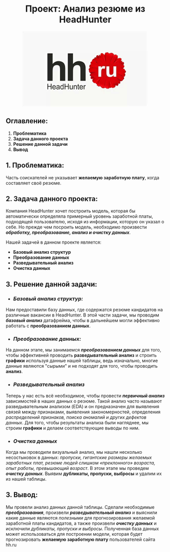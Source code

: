 # <center> Проект: Анализ резюме из HeadHunter

<center> <img src = https://raw.githubusercontent.com/AndreyRysistov/DatasetsForPandas/main/hh%20label.jpg alt="drawing" style="width:400px;"> </center>

## Оглавление:
1. **Проблематика**
2.  **Задача данного проекта**
3. **Решение данной задачи**
4. **Вывод**

## 1. Проблематика:
Часть соискателей не указывает __желаемую заработную плату__, когда составляет своё резюме.

## 2. Задача данного проекта:
Компания HeadHunter хочет построить модель, которая бы автоматически определяла примерный уровень заработной платы, подходящей пользователю, исходя из информации, которую он указал о себе. Но прежде чем посроить модель, необходимо произвести ___обработку, преобразование, анализ и очистку данных___.

Нашей задачей в данном проекте является:
* __Базовый анализ структур__
* __Преобразование данных__
* __Разведывательный анализ__
* __Очистка данных__ 

## 3. Решение данной задачи:
* ### ___Базовый анализ структур:___
Нам предоставили базу данных, где содержатся резюме кандидатов на различные вакансии в HeadHunter. В этой части задачи, мы проводим ___базовый анализ___ датафрейма, чтобы  в дальнейшем могли эффективно работать с __преобразованием данных__.
* ### ___Преобразование данных:___
На данном этапе, мы занимаемся ___преобразованием данных___ для того, чтобы  эффективней проводить __разведывательный анализ__ и строить __графики__ используя данные нашей таблицы, ведь изначально, многие данные являются "сырыми" и не подходят для того, чтобы проводить __анализ__.
* ### ___Разведывательный анализ___
Теперь у нас есть всё необходимое, чтобы провести ___первичный анализ___ зависимостей в наших данных о резюме. Такой анализ часто называют разведывательным анализом (EDA) и он предназначен для выявления связей между признаками, выявления закономерностей, определения _распределений признаков, поиска аномалий и других дефектов данных_.
Для того, чтобы результаты анализа были нагляднее, мы строим __графики__ и делаем соответствующие выводы по ним.
* ### ___Очистка данных___
Когда мы проводили визуальный анализ, мы нашли несколько несостыковок в данных: _пропуски, гигантские размеры желаемых заработных плат, резюме людей слишком «преклонного» возраста, опыт работы, превышающий возраст_.
В этом этапе мы проведем ___очистку данных___. Выявим __дубликаты, пропуски, выбросы__ и удалим их из нашей таблицы.

## 3. Вывод:
Мы провели анализ данных данной таблицы. Сделали необходимые ___преобразования___, произвели ___разведывательный анализ___ и выяснили какие данные являются _полезными_ для прогнозирования желаемой заработной платы кандидатов, а также произвели ___очистку данных___ и исключили _дубликаты, пропуски и выбросы_. 
Полученная база данных может использоваться для построении модели, которая будет прогнозировать __желаемую заработную плату__ пользователей сайта hh.ru